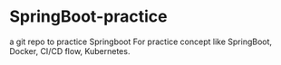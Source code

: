 # SpringBoot-practice
a git repo to practice Springboot
For practice concept like SpringBoot, Docker, CI/CD flow, Kubernetes.